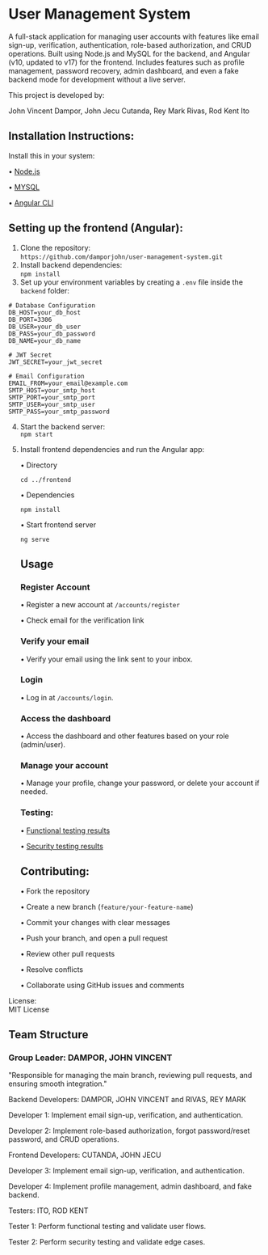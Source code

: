 # User Management System

A full-stack application for managing user accounts with features like email sign-up, verification, authentication, role-based authorization, and CRUD operations. Built using Node.js and MySQL for the backend, and Angular (v10, updated to v17) for the frontend. Includes features such as profile management, password recovery, admin dashboard, and even a fake backend mode for development without a live server.

This project is developed by:

John Vincent Dampor,
John Jecu Cutanda, 
Rey Mark Rivas,
Rod Kent Ito


## Installation Instructions:

  Install this in your system:

 • [Node.js](https://nodejs.org/en)

 • [MYSQL](https://www.mysql.com/) 

 • [Angular CLI](https://v17.angular.io/cli)

  ## Setting up the frontend (Angular):
1. Clone the repository:  
   `https://github.com/damporjohn/user-management-system.git`  
2. Install backend dependencies:   
   `npm install`  
3. Set up your environment variables by creating a `.env` file inside the `backend` folder:

```env
# Database Configuration
DB_HOST=your_db_host
DB_PORT=3306
DB_USER=your_db_user
DB_PASS=your_db_password
DB_NAME=your_db_name

# JWT Secret
JWT_SECRET=your_jwt_secret

# Email Configuration
EMAIL_FROM=your_email@example.com
SMTP_HOST=your_smtp_host
SMTP_PORT=your_smtp_port
SMTP_USER=your_smtp_user
SMTP_PASS=your_smtp_password
```

 4. Start the backend server:  
`npm start`

5. Install frontend dependencies and run the Angular app:
   
     • Directory 
    
      `cd ../frontend`
    
     • Dependencies  
    
      `npm install`
    
     • Start frontend server
    
      `ng serve`  

    ## Usage
   ### Register Account
     • Register a new account at `/accounts/register`
   
     • Check email for the verification link
   
   ### Verify your email
   
     • Verify your email using the link sent to your inbox.
   
   ### Login
   
    • Log in at `/accounts/login`.
   
   ### Access the dashboard
   
    • Access the dashboard and other features based on your role (admin/user).
   
   ### Manage your account
   
    • Manage your profile, change your password, or delete your account if needed.

   ### Testing:  
    • [Functional testing results](https://docs.google.com/document/d/14-NYugjVtZtmKZx0OU3p-VYpnjvCzG2uei2wqnE5gBg/edit?usp=sharing)
   
    • [Security testing results](https://docs.google.com/document/d/1yA2n1kgYDzU_MjLtzoBLvb59zafBJx01SozeLfB9rJc/edit?usp=sharing)

   ## Contributing:  

    • Fork the repository

   • Create a new branch (`feature/your-feature-name`)

   • Commit your changes with clear messages

   • Push your branch, and open a pull request

   • Review other pull requests

   • Resolve conflicts

   • Collaborate using GitHub issues and comments

License:  
MIT License


  ## Team Structure

  ### Group Leader: DAMPOR, JOHN VINCENT 
  "Responsible for managing the main branch, reviewing pull requests, and ensuring smooth integration."

  Backend Developers: DAMPOR, JOHN VINCENT and RIVAS, REY MARK

  Developer 1: Implement email sign-up, verification, and authentication.

  Developer 2: Implement role-based authorization, forgot password/reset password, and CRUD operations.

  Frontend Developers: CUTANDA, JOHN JECU

  Developer 3: Implement email sign-up, verification, and authentication.
  
  Developer 4: Implement profile management, admin dashboard, and fake backend.

  Testers: ITO, ROD KENT

  Tester 1: Perform functional testing and validate user flows.

  Tester 2: Perform security testing and validate edge cases.
